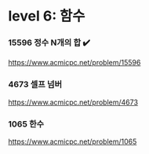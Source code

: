 # level 6: 함수

### 15596 정수 N개의 합 ✔️
https://www.acmicpc.net/problem/15596

### 4673 셀프 넘버 
https://www.acmicpc.net/problem/4673

### 1065 한수 
https://www.acmicpc.net/problem/1065
